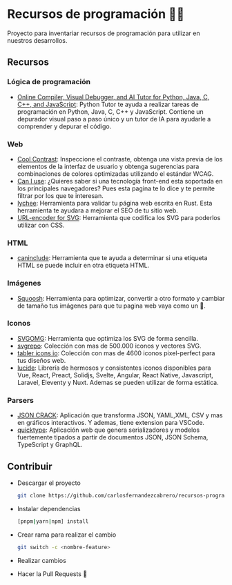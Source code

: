 # Recursos de programación 🧑‍💻

Proyecto para inventariar recursos de programación para utilizar en nuestros desarrollos.

## Recursos

### Lógica de programación

* [Online Compiler, Visual Debugger, and AI Tutor for Python, Java, C, C++, and JavaScript](https://pythontutor.com/): Python Tutor te ayuda a realizar tareas de programación en Python, Java, C, C++ y JavaScript. Contiene un depurador visual paso a paso único y un tutor de IA para ayudarle a comprender y depurar el código.

### Web

* [Cool Contrast](https://coolcontrast.vercel.app/): Inspeccione el contraste, obtenga una vista previa de los elementos de la interfaz de usuario y obtenga sugerencias para combinaciones de colores optimizadas utilizando el estándar WCAG.
* [Can I use](https://caniuse.com/): ¿Quieres saber si una tecnología front-end esta soportada en los principales navegadores? Pues esta pagina te lo dice y te permite filtrar por los que te interesan.
* [lychee](https://github.com/lycheeverse/lychee/): Herramienta para validar tu página web escrita en Rust. Esta herramienta te ayudara a mejorar el SEO de tu sitio web.
* [URL-encoder for SVG](https://yoksel.github.io/url-encoder/): Herramienta que codifica los SVG para poderlos utilizar con CSS.

### HTML

* [caninclude](https://caninclude.glitch.me/): Herramienta que te ayuda a determinar si una etiqueta HTML se puede incluir en otra etiqueta HTML.

### Imágenes

* [Squoosh](https://squoosh.app/): Herramienta para optimizar, convertir a otro formato y cambiar de tamaño tus imágenes para que tu pagina web vaya como un 🚀.

### Iconos

* [SVGOMG](https://jakearchibald.github.io/svgomg/): Herramienta que optimiza los SVG de forma sencilla.
* [svgrepo](https://www.svgrepo.com/): Colección con mas de 500.000 iconos y vectores SVG.
* [tabler icons io](https://tabler-icons.io/): Colección con mas de 4600 iconos pixel-perfect para tus diseños web.
* [lucide](https://lucide.dev/): Librería de hermosos y consistentes iconos disponibles para Vue, React, Preact, Solidjs, Svelte, Angular, React Native, Javascript, Laravel, Eleventy y Nuxt. Ademas se pueden utilizar de forma estática.

### Parsers

* [JSON CRACK](https://jsoncrack.com/): Aplicación que transforma JSON, YAML,XML, CSV y mas en gráficos interactivos. Y ademas, tiene extension para VSCode.
* [quicktype](https://app.quicktype.io/): Aplicación web que genera serializadores y modelos fuertemente tipados a partir de documentos JSON, JSON Schema, TypeScript y GraphQL.

## Contribuir

* Descargar el proyecto

    ``` bash
    git clone https://github.com/carlosfernandezcabrero/recursos-programacion.git
    ```

* Instalar dependencias

    ``` bash
    [pnpm|yarn|npm] install
    ```

* Crear rama para realizar el cambio

    ``` bash
    git switch -c <nombre-feature>
    ```

* Realizar cambios
* Hacer la Pull Requests 🚀

